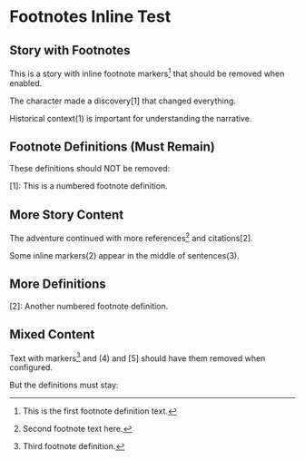 # Footnotes Inline Test

## Story with Footnotes

This is a story with inline footnote markers[^1] that should be removed when enabled.

The character made a discovery[1] that changed everything.

Historical context(1) is important for understanding the narrative.

## Footnote Definitions (Must Remain)

These definitions should NOT be removed:

[^1]: This is the first footnote definition text.

[1]: This is a numbered footnote definition.

## More Story Content

The adventure continued with more references[^2] and citations[2].

Some inline markers(2) appear in the middle of sentences(3).

## More Definitions

[^2]: Second footnote text here.

[2]: Another numbered footnote definition.

## Mixed Content

Text with markers[^3] and (4) and [5] should have them removed when configured.

But the definitions must stay:

[^3]: Third footnote definition.
